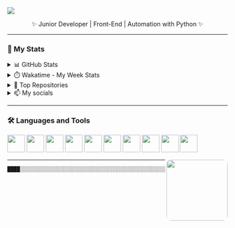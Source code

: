 <!-- HEADER -->
<img src="https://capsule-render.vercel.app/api?type=waving&color=0:2b5876,100:4e4376&height=180&section=header&text=Welcome%20to%20my%20world!&fontSize=30&fontColor=ffffff" />

<p align="center">✨ Junior Developer | Front-End | Automation with Python ✨</p>

---

### 🧮 My Stats

<details>
  <summary>📊 GitHub Stats</summary>
  <br />
  <img src="https://github-readme-stats.vercel.app/api?username=nicomota&show_icons=true&theme=tokyonight" />
  <img src="https://github-readme-stats.vercel.app/api/top-langs/?username=nicomota&layout=compact&theme=tokyonight" />
</details>

<details>
  <summary>⏱️ Wakatime - My Week Stats</summary>
  <br />
  <img src="https://github-readme-stats.vercel.app/api/wakatime?username=SEU_WAKATIME_USERNAME&theme=tokyonight" />
</details>

<details>
  <summary>📌 Top Repositories</summary>
  <br />
  <a href="https://github.com/nicomota/NOME_REPO">
    <img src="https://github-readme-stats.vercel.app/api/pin/?username=nicomota&repo=NOME_REPO&theme=tokyonight" />
  </a>
</details>

<details>
  <summary>📫 My socials</summary>
  <br />
  <a href="https://www.linkedin.com/in/nicomota/">LinkedIn</a> • 
  <a href="https://https://www.instagram.com/nicolasmota_/#">Instagram</a> • 
</details>

---

### 🛠️ Languages and Tools

<p align="left">
  <img src="https://cdn.jsdelivr.net/gh/devicons/devicon/icons/angularjs/angularjs-original.svg" width="40"/>
  <img src="https://cdn.jsdelivr.net/gh/devicons/devicon/icons/git/git-original.svg" width="40"/>
  <img src="https://cdn.jsdelivr.net/gh/devicons/devicon/icons/nodejs/nodejs-original.svg" width="40"/>
  <img src="https://cdn.jsdelivr.net/gh/devicons/devicon/icons/bootstrap/bootstrap-original.svg" width="40"/>
  <img src="https://cdn.jsdelivr.net/gh/devicons/devicon/icons/sass/sass-original.svg" width="40"/>
  <img src="https://cdn.jsdelivr.net/gh/devicons/devicon/icons/html5/html5-original.svg" width="40"/>
  <img src="https://cdn.jsdelivr.net/gh/devicons/devicon/icons/css3/css3-original.svg" width="40"/>
  <img src="https://cdn.jsdelivr.net/gh/devicons/devicon/icons/javascript/javascript-original.svg" width="40"/>
  <img src="https://cdn.jsdelivr.net/gh/devicons/devicon/icons/typescript/typescript-original.svg" width="40"/>
  <img src="https://cdn.jsdelivr.net/gh/devicons/devicon/icons/python/python-original.svg" width="40"/>
</p>

<img src="https://avatars.githubusercontent.com/u/81433433?v=4" width="140" align="right" style="border-radius: 10px;" />

---

```text
████░░░░░░░░░░░░░░░░░░░░░░░░░░░░░░░░░░░░░░░░░░░░░░░░░░░░░░░░░░░
